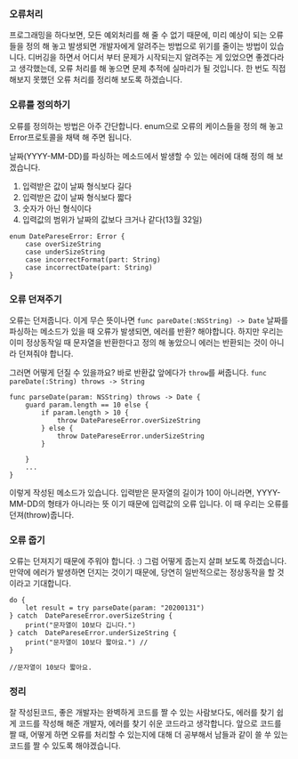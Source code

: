 ﻿### 오류처리
프로그래밍을 하다보면, 모든 예외처리를 해 줄 수 없기 때문에, 미리 예상이 되는 오류들을 정의 해 놓고
발생되면 개발자에게 알려주는 방법으로 위기를 줄이는 방법이 있습니다. 디버깅을 하면서 어디서 부터 문제가 시작되는지 알려주는 게 있었으면 좋겠다라고 생각했는데, 오류 처리를 해 놓으면 문제 추적에 실마리가 될 것입니다. 한 번도 직접 해보지 못했던 오류 처리를 정리해 보도록 하겠습니다.

### 오류를 정의하기
오류를 정의하는 방법은 아주 간단합니다. enum으로 오류의 케이스들을 정의 해 놓고 Error프로토콜을 채택 해 주면 됩니다.

날짜(YYYY-MM-DD)를 파싱하는 메소드에서 발생할 수 있는 에러에 대해 정의 해 보겠습니다.  
1. 입력받은 값이 날짜 형식보다 길다
2. 입력받은 값이 날짜 형식보다 짧다
3. 숫자가 아닌 형식이다
4. 입력값의 범위가 날짜의 값보다 크거나 같다(13월 32일)

```
enum DatePareseError: Error {
    case overSizeString
    case underSizeString
    case incorrectFormat(part: String)
    case incorrectDate(part: String)
}
```
### 오류 던져주기
오류는 던져줍니다. 이게 무슨 뜻이나면 `func pareDate(:NSString) -> Date` 날짜를 파싱하는 메소드가 있을 때 오류가 발생되면, 에러를 반환? 해야합니다. 하지만 우리는 이미 정상동작일 때 문자열을 반환한다고 정의 해 놓았으니 에러는 반환되는 것이 아니라 던져줘야 합니다. 

그러면 어떻게 던질 수 있을까요? 바로 반환값 앞에다가 `throw`를 써줍니다. `func pareDate(:String) throws -> String`

```
func parseDate(param: NSString) throws -> Date {
    guard param.length == 10 else {
        if param.length > 10 {
            throw DatePareseError.overSizeString
        } else {
            throw DatePareseError.underSizeString
        }
        
    }
    ...
}
```
이렇게 작성된 메소드가 있습니다. 입력받은 문자열의 길이가 10이 아니라면, YYYY-MM-DD의 형태가 아니라는 뜻 이기 때문에 입력값의 오류 입니다. 이 때 우리는 오류를 던져(throw)줍니다.

### 오류 줍기
오류는 던져지기 때문에 주워야 합니다. :) 그럼 어떻게 줍는지 살펴 보도록 하겠습니다. 만약에 에러가 발생하면 던지는 것이기 때문에, 당연히 일반적으로는 정상동작을 할 것 이라고 기대합니다.

```
do {
    let result = try parseDate(param: "20200131")
} catch  DatePareseError.overSizeString {
    print("문자열이 10보다 깁니다.")
} catch  DatePareseError.underSizeString {
    print("문자열이 10보다 짧아요.") // 
}

//문자열이 10보다 짧아요.
```

### 정리
잘 작성된코드, 좋은 개발자는 완벽하게 코드를 짤 수 있는 사람보다도, 에러를 찾기 쉽게 코드를 작성해 해준 개발자, 에러를 찾기 쉬운 코드라고 생각합니다. 앞으로 코드를 짤 때, 어떻게 하면 오류를 처리할 수 있는지에 대해 더 공부해서 남들과 같이 쓸 쑤 있는 코드를 짤 수 있도록 해야겠습니다.











